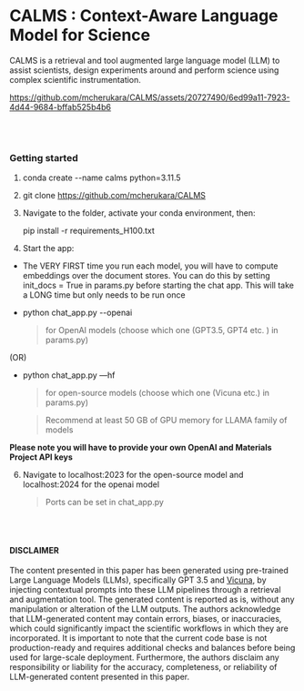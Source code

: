 # CALMS : Context-Aware Language Model for Science

CALMS is a retrieval and tool augmented large language model (LLM) to assist scientists, design experiments around and perform science using complex scientific instrumentation. 



https://github.com/mcherukara/CALMS/assets/20727490/6ed99a11-7923-4d44-9684-bffab525b4b6

<br/><br/>

### Getting started

1. conda create --name calms python=3.11.5

2. git clone https://github.com/mcherukara/CALMS

3. Navigate to the folder, activate your conda environment, then:
   
   pip install -r requirements_H100.txt 

4. Start the app:
- The VERY FIRST time you run each model, you will have to compute embeddings over the document stores. You can do this by setting init_docs = True in params.py before starting the chat app. This will take a LONG time but only needs to be run once
  
- python chat_app.py --openai
  
   > for OpenAI models (choose which one (GPT3.5, GPT4 etc. ) in params.py)

(OR)

- python chat_app.py —hf
  
   > for open-source models (choose which one (Vicuna etc.) in params.py)

   > Recommend at least 50 GB of GPU memory for LLAMA family of models

**Please note you will have to provide your own OpenAI and Materials Project API keys**

6. Navigate to localhost:2023 for the open-source model and localhost:2024 for the openai model
   > Ports can be set in chat_app.py

<br/><br/>

#### DISCLAIMER
The content presented in this paper has been generated using pre-trained Large Language Models (LLMs), specifically GPT 3.5 and [Vicuna](https://lmsys.org/blog/2023-03-30-vicuna/), by injecting contextual prompts into these LLM pipelines through a retrieval and augmentation tool. The generated content is reported as is, without any manipulation or alteration of the LLM outputs. The authors acknowledge that LLM-generated content may contain errors, biases, or inaccuracies, which could significantly impact the scientific workflows in which they are incorporated. It is important to note that the current code base is not production-ready and requires additional checks and balances before being used for large-scale deployment. Furthermore, the authors disclaim any responsibility or liability for the accuracy, completeness, or reliability of LLM-generated content presented in this paper.
